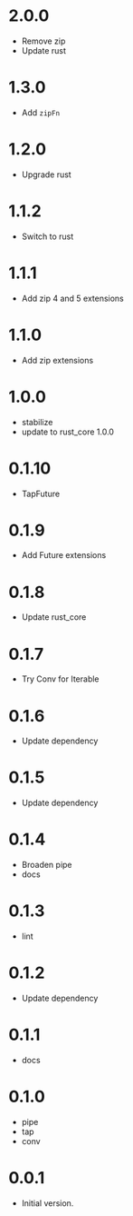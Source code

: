 # 2.0.0

- Remove zip
- Update rust

# 1.3.0

- Add `zipFn`

# 1.2.0

- Upgrade rust

# 1.1.2

- Switch to rust

# 1.1.1

- Add zip 4 and 5 extensions

# 1.1.0

- Add zip extensions

# 1.0.0

- stabilize
- update to rust_core 1.0.0

# 0.1.10

- TapFuture

# 0.1.9

- Add Future extensions

# 0.1.8

- Update rust_core

# 0.1.7

- Try Conv for Iterable

# 0.1.6

- Update dependency

# 0.1.5

- Update dependency

# 0.1.4

- Broaden pipe
- docs

# 0.1.3

- lint

# 0.1.2

- Update dependency

# 0.1.1

- docs

# 0.1.0

- pipe
- tap
- conv

# 0.0.1

- Initial version.
